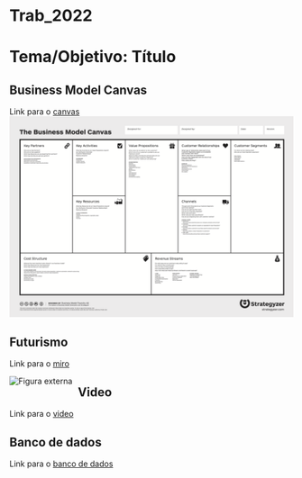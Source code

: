 # Trab_2022

# Tema/Objetivo: Título

## Business Model Canvas
Link para o [canvas](https://canvanizer.com/choose-canvas)
![figura](https://github.com/Account-onmi-2xplanet/a/blob/main/Business_Model_Canvas.png)

## Futurismo
Link para o [miro](https://miro.com/)

<img src="https://images.ctfassets.net/w6r2i5d8q73s/4lCjAfgEp0bFtsKzYuAXNO/664e1c03d42df0a05ab8e7ef3ad71194/M-Feature-MindMapping.png"
     alt="Figura externa"
     style="float: left; margin-right: 10px;" />

## Video
Link para o [video](www.youtube.com)

## Banco de dados
Link para o [banco de dados](https://www.kaggle.com/code/kingabzpro/alcoholic-drinks-in-russia-and-design-promotional/notebook)
